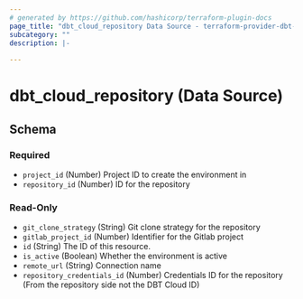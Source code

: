 ```yaml
---
# generated by https://github.com/hashicorp/terraform-plugin-docs
page_title: "dbt_cloud_repository Data Source - terraform-provider-dbt-cloud"
subcategory: ""
description: |-
  
---
```


# dbt_cloud_repository (Data Source)





<!-- schema generated by tfplugindocs -->
## Schema

### Required

- `project_id` (Number) Project ID to create the environment in
- `repository_id` (Number) ID for the repository

### Read-Only

- `git_clone_strategy` (String) Git clone strategy for the repository
- `gitlab_project_id` (Number) Identifier for the Gitlab project
- `id` (String) The ID of this resource.
- `is_active` (Boolean) Whether the environment is active
- `remote_url` (String) Connection name
- `repository_credentials_id` (Number) Credentials ID for the repository (From the repository side not the DBT Cloud ID)


